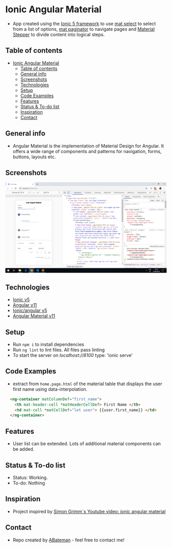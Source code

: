 # Ionic Angular Material

* App created using the [Ionic 5 framework](https://ionicframework.com/docs) to use [mat select](https://material.angular.io/components/select/overview) to select from a list of options, [mat paginator](https://material.angular.io/components/paginator/overview) to navigate pages and [Material Stepper](https://material.angular.io/components/stepper/overview) to divide content into logical steps.

## Table of contents

* [Ionic Angular Material](#ionic-angular-material)
  * [Table of contents](#table-of-contents)
  * [General info](#general-info)
  * [Screenshots](#screenshots)
  * [Technologies](#technologies)
  * [Setup](#setup)
  * [Code Examples](#code-examples)
  * [Features](#features)
  * [Status & To-do list](#status--to-do-list)
  * [Inspiration](#inspiration)
  * [Contact](#contact)

## General info

* Angular Material is the implementation of Material Design for Angular. It offers a wide range of components and patterns for navigation, forms, buttons, layouts etc.

## Screenshots

![image](./img/front-screen.png)

## Technologies

* [Ionic v5](https://ionicframework.com/)
* [Angular v11](https://angular.io/)
* [Ionic/angular v5](https://www.npmjs.com/package/@ionic/angular)
* [Angular Material v11](https://material.angular.io/)

## Setup

* Run `npm i` to install dependencies
* Run `ng lint` to lint files. All files pass linting
* To start the server on _localhost://8100_ type: 'ionic serve'

## Code Examples

* extract from `home.page.html` of the material table that displays the user first name using data-interpolation.

```html
  <ng-container matColumnDef="first_name">
    <th mat-header-cell *matHeaderCellDef> First Name </th>
    <td mat-cell *matCellDef="let user"> {{user.first_name}} </td>
  </ng-container>
```

## Features

* User list can be extended. Lots of additional material components can be added.

## Status & To-do list

* Status: Working.
* To-do: Nothing

## Inspiration

* Project inspired by [Simon Grimm´s Youtube video: ionic angular material](https://www.youtube.com/watch?v=pd-CF-dWEak)

## Contact

* Repo created by [ABateman](https://www.andrewbateman.org) - feel free to contact me!
